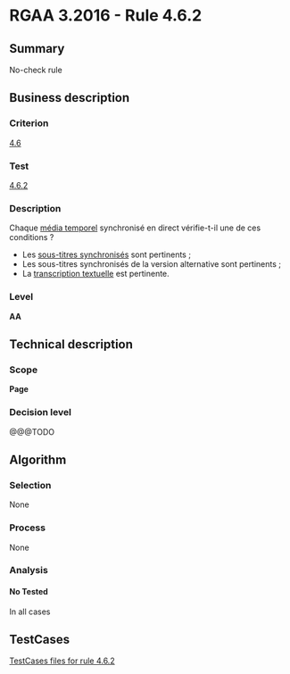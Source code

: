 # RGAA 3.2016 - Rule 4.6.2

## Summary
No-check rule


## Business description

### Criterion
[4.6](http://references.modernisation.gouv.fr/rgaa-accessibilite/2016/criteres.html#crit-4-6)

### Test
[4.6.2](http://references.modernisation.gouv.fr/rgaa-accessibilite/2016/criteres.html#test-4-6-2)

### Description
<div lang="fr">Chaque <a href="http://references.modernisation.gouv.fr/rgaa-accessibilite/2016/glossaire.html#mdia-temporel-type-son-vido-et-synchronis">m&#xE9;dia temporel</a> synchronis&#xE9; en direct v&#xE9;rifie-t-il une de ces conditions&nbsp;? <ul><li>Les <a href="http://references.modernisation.gouv.fr/rgaa-accessibilite/2016/glossaire.html#soustitres-synchroniss-objet-multimdia">sous-titres synchronis&#xE9;s</a> sont pertinents&nbsp;;</li> <li>Les sous-titres synchronis&#xE9;s de la version alternative sont pertinents&nbsp;;</li> <li>La <a href="http://references.modernisation.gouv.fr/rgaa-accessibilite/2016/glossaire.html#transcription-textuelle-media-temporel">transcription textuelle</a> est pertinente.</li> </ul></div>

### Level
**AA**


## Technical description

### Scope
**Page**

### Decision level
@@@TODO


## Algorithm

### Selection
None

### Process
None

### Analysis

#### No Tested
In all cases


##  TestCases

[TestCases files for rule 4.6.2](https://github.com/Asqatasun/Asqatasun/tree/develop/rules/rules-rgaa3.2016/src/test/resources/testcases/rgaa32016/Rgaa32016Rule040602/)


